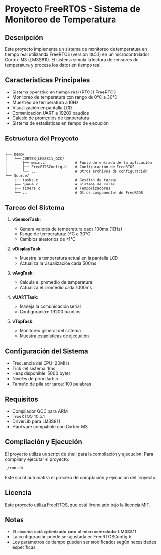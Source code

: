 # Proyecto FreeRTOS - Sistema de Monitoreo de Temperatura

## Descripción
Este proyecto implementa un sistema de monitoreo de temperatura en tiempo real utilizando FreeRTOS (versión 10.5.1) en un microcontrolador Cortex-M3 (LM3S811). El sistema simula la lectura de sensores de temperatura y procesa los datos en tiempo real.

## Características Principales
- Sistema operativo en tiempo real (RTOS) FreeRTOS
- Monitoreo de temperatura con rango de 0°C a 30°C
- Muestreo de temperatura a 10Hz
- Visualización en pantalla LCD
- Comunicación UART a 19200 baudios
- Cálculo de promedios de temperatura
- Sistema de estadísticas en tiempo de ejecución

## Estructura del Proyecto
```
.
├── Demo/
│   └── CORTEX_LM3S811_GCC/
│       ├── main.c              # Punto de entrada de la aplicación
│       ├── FreeRTOSConfig.h    # Configuración de FreeRTOS
│       └── ...                 # Otros archivos de configuración
└── Source/
    ├── tasks.c                 # Gestión de tareas
    ├── queue.c                 # Sistema de colas
    ├── timers.c                # Temporizadores
    └── ...                     # Otros componentes de FreeRTOS
```

## Tareas del Sistema
1. **vSensorTask**: 
   - Genera valores de temperatura cada 100ms (10Hz)
   - Rango de temperatura: 0°C a 30°C
   - Cambios aleatorios de ±1°C

2. **vDisplayTask**:
   - Muestra la temperatura actual en la pantalla LCD
   - Actualiza la visualización cada 500ms

3. **vAvgTask**:
   - Calcula el promedio de temperatura
   - Actualiza el promedio cada 1000ms

4. **vUARTTask**:
   - Maneja la comunicación serial
   - Configuración: 19200 baudios

5. **vTopTask**:
   - Monitoreo general del sistema
   - Muestra estadísticas de ejecución

## Configuración del Sistema
- Frecuencia del CPU: 20MHz
- Tick del sistema: 1ms
- Heap disponible: 5000 bytes
- Niveles de prioridad: 5
- Tamaño de pila por tarea: 100 palabras

## Requisitos
- Compilador GCC para ARM
- FreeRTOS 10.5.1
- DriverLib para LM3S811
- Hardware compatible con Cortex-M3

## Compilación y Ejecución
El proyecto utiliza un script de shell para la compilación y ejecución. Para compilar y ejecutar el proyecto:

```bash
./run.sh
```

Este script automatiza el proceso de compilación y ejecución del proyecto.

## Licencia
Este proyecto utiliza FreeRTOS, que está licenciado bajo la licencia MIT.

## Notas
- El sistema está optimizado para el microcontrolador LM3S811
- La configuración puede ser ajustada en FreeRTOSConfig.h
- Los parámetros de tiempo pueden ser modificados según necesidades específicas